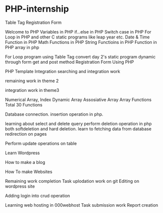 # PHP-internship

Table Tag Registration Form

Welcome to PHP Variables in PHP if...else in PHP Switch case in PHP For Loop in PHP and other C static programs like leap year etc. Date & Time Function in PHP Math Functions in PHP String Functioins in PHP Function in PHP array in php

For Loop program using Table Tag convert day 2's static program dynamic through form get and post method Registration Form Using PHP

PHP Template Integration searching and integration work

remaining work in theme 2

integration work in theme3

Numerical Array, Index Dynamic Array Assosiative Array Array Functions Total 30 Functions

Database connection. insertion operation in php.

learning about select and delete query perform deletion operation in php both softdeletion and hard deletion. learn to fetching data from database redirection on pages

Perform update operations on table

Learn Wordpress

How to make a blog

How To make Websites

Remaining work completion Task uplodation work on git Editing on wordpress site

Adding login into crud operation

Learning web hosting in 000webhost Task submission work Report creation
